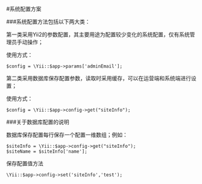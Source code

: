 #系统配置方案


###系统配置方法包括以下两大类：

第一类采用Yii2的参数配置，其主要用途为配置较少变化的系统配置，仅有系统管理员手动操作；

使用方式：

    $config = \Yii::$app->params['adminEmail'];

第二类采用数据库保存配置参数，读取时采用缓存，可以在运营端和系统端进行设置；

使用方式：

    $config = \Yii::$app->config->get("siteInfo");

    
###关于数据库配置的说明

数据库保存配置每行保存一个配置一维数组；例如：

    $siteInfo = \Yii::$app->config->get("siteInfo");
    $siteName = $siteInfo['name'];
    
保存配置值方法

    \Yii::$app->config->set('siteInfo','test');
    